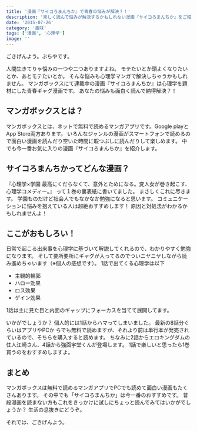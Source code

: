 ```yaml
---
title: '漫画『サイコろまんちか』で青春の悩みが解決？！'
description: '楽しく読んで悩みが解決するかもしれない漫画『サイコろまんちか』をご紹介します。'
date: '2015-07-26'
category: '趣味'
tags: ['漫画', '心理学']
image: ''
---
```


ごきげんよう。ぶちやです。

人間生きてりゃ悩みの一つや二つありますよね。
モテたいとか頭よくなりたいとか、あとモテたいとか。
そんな悩みも心理学マンガで解決しちゃうかもしれません。
マンガボックスにて連載中の漫画『サイコろまんちか』は心理学を題材にした青春ギャグ漫画です。
あなたの悩みも面白く読んで納得解決？！

## マンガボックスとは？

マンガボックスとは、ネットで無料で読めるマンガアプリです。Google playとApp Store両方あります。
いろんなジャンルの漫画がスマートフォンで読めるので面白い漫画を読んだり空いた時間に暇つぶしに読んだりして楽しめます。
中でも今一番お気に入りの漫画『サイコろまんちか』を紹介します。

## サイコろまんちかってどんな漫画？

『心理学×学園 最高にくだらなくて、意外とためになる。変人女が巻き起こす、心理学コメディー。』
って１巻の裏表紙に書いてました。
まさしくこれに尽きます。
学園ものだけど社会人でもなかなか勉強になると思います。
コミュニケーションに悩みを抱えている人は超絶おすすめします！
原因と対処法がわかるかもしれませんよ！

## ここがおもしろい！

日常で起こる出来事を心理学に基づいて解説してくれるので、わかりやすく勉強になります。
そして要所要所にギャグが入ってるのでついニヤニヤしながら読み進めちゃいます（※個人の感想です）。
1話で出てくる心理学は以下

* 主観的輪郭
* ハロー効果
* ロス効果
* ゲイン効果

1話は主に見た目と内面のギャップにフォーカスを当てて展開してます。

いかがでしょうか？
個人的には1話からハマってしまいました。
最新の8話分ぐらいはアプリやPCか らでも無料で読めますが、それより前は単行本が発売されているので、そちらを購入すると読めます。
ちなみに2話からエロキングダムの住人江崎さん、4話から強面宇堂くんが登場します。
1話で楽しいと思ったら1巻買うのをおすすめしますよ。

## まとめ

マンガボックスは無料で読めるマンガアプリでPCでも読めて面白い漫画もたくさんあります。
その中でも「サイコろまんちか」は今一番のおすすめです。
普段漫画を読まない方もこれをきっかけに試しにちょっと読んでみてはいかがでしょうか？
生活の息抜きにどうぞ。

それでは、ごきげんよう。
